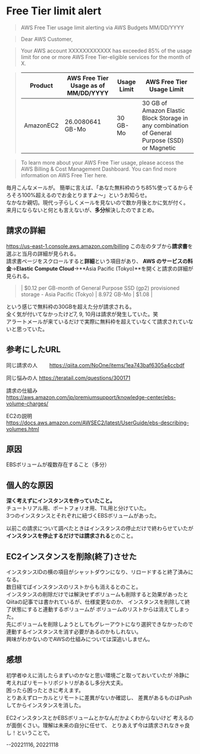 # Free Tier limit alert

> AWS Free Tier usage limit alerting via AWS Budgets	MM/DD/YYYY

> Dear AWS Customer,

> Your AWS account XXXXXXXXXXXX has exceeded 85% of the usage limit for one or more AWS Free Tier-eligible services for the month of X.

> | Product	| AWS Free Tier Usage as of MM/DD/YYYY | Usage Limit | AWS Free Tier Usage Limit |
> | ------- | ------------------------------------ | ----------- | ------------------------- |
> | AmazonEC2 |	26.0080641 GB-Mo | 30 GB-Mo	| 30 GB of Amazon Elastic Block Storage in any combination of General Purpose (SSD) or Magnetic |

> To learn more about your AWS Free Tier usage, please access the AWS Billing & Cost Management Dashboard. You can find more information on AWS Free Tier here.

毎月こんなメールが。
簡単に言えば、「あなた無料枠のうち85%使ってるからそろそろ100%超えるのでお金とりますよ～」というお知らせ。   
なかなか親切。現代っ子らしくメールを見ないので数か月後とかに気が付く。  
来月にならないと何とも言えないが、**多分**解決したのでまとめ。


## 請求の詳細  
https://us-east-1.console.aws.amazon.com/billing
この左のタブから**請求書**を選ぶと当月の詳細が見られる。  
請求書ページをスクロールすると**詳細**という項目があり、
**AWS のサービスの料金**→**Elastic Compute Cloud**→**Asia Pacific (Tokyo)**を開くと請求の詳細が見られる。  

> | $0.12 per GB-month of General Purpose SSD (gp2) provisioned storage - Asia Pacific (Tokyo) | 8.972 GB-Mo | $1.08 |  

という感じで無料枠の30GBを超えた分が請求される。  
全く気が付いてなかったけど7, 9, 10月は請求が発生していた。笑  
アラートメールが来ているだけで実際に無料枠を超えていなくて請求されていないと思っていた。  


## 参考にしたURL 
同じ請求の人　　
https://qiita.com/NoOne/items/1ea743baf6305a4ccbdf  

同じ悩みの人
https://teratail.com/questions/300171  

請求の仕組み  
https://aws.amazon.com/jp/premiumsupport/knowledge-center/ebs-volume-charges/  

EC2の説明  
https://docs.aws.amazon.com/AWSEC2/latest/UserGuide/ebs-describing-volumes.html  



## 原因  
EBSボリュームが複数存在すること（多分）  

## 個人的な原因  
**深く考えずにインスタンスを作っていたこと。**  
チュートリアル用、ポートフォリオ用、TIL用と分けていた。  
3つのインスタンスとそれぞれに紐づくEBSボリュームがあった。  

以前この請求について調べたときはインスタンスの停止だけで終わらせていたが
**インスタンスを停止するだけでは請求される**とのこと。  

## EC2インスタンスを削除(終了)させた
インスタンスIDの横の項目がシャットダウンになり、リロードすると終了済みになる。  
数日経てばインスタンスのリストからも消えるとのこと。  
インスタンスの削除だけでは解決せずボリュームも削除すると効果があったと
Qiitaの記事では書かれているが、仕様変更なのか、
インスタンスを削除して終了状態にすると連動するボリュームが
ボリュームのリストからは消えてしまった。  
先にボリュームを削除しようとしてもグレーアウトになり選択できなかったので
連動するインスタンスを消す必要があるのかもしれない。  
興味がわかないのでAWSの仕組みについては深追いしません。  

## 感想  
初学者ゆえに消したらまずいのかなと思い環境ごと取っておいていたが
冷静に考えればリモートリポジトリがあるし多分大丈夫。  
困ったら困ったときに考えます。  
とりあえずローカルとリモートに差異がないか確認し、
差異があるものはPushしてからインスタンスを消した。  

EC2インスタンスとかEBSボリュームとかなんだかよくわからないけど
考えるのが面倒くさい。理解は未来の自分に任せて、
とりあえず今は請求されなきゃ良し！ということで。  

--20221116, 20221118